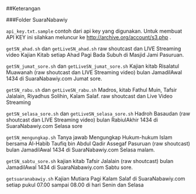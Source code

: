 
##Keterangan

###Folder SuaraNabawiy

`api_key.txt.sample`
contoh dari api key yang digunakan. Untuk membuat API KEY ini silahkan meluncur ke http://archive.org/account/s3.php .

`getSN_ahad.sh` dan `getLiveSN_ahad.sh`
raw shoutcast dan LIVE Streaming video Kajian Kitab setiap Ahad Pagi Bada Subuh di Masjid Jami Pasuruan.


`getSN_jumat_sore.sh` dan `getLiveSN_jumat_sore.sh`
Kajian kitab Risalatul Muawanah (raw shoutcast dan LIVE Streaming video) bulan JamadilAwal 1434 di SuaraNabawiy.com Jumat sore.


`getSN_rabu.sh` dan `getLiveSN_rabu.sh`
Madros, kitab Fathul Muin, Tafsir Jalalain, Riyadhus Solihin, Kalam Salaf. raw shoutcast dan Live Video Streaming


`getSN_selasa_sore.sh` dan `getLiveSN_selasa_sore.sh`
Hadroh Basaudan (raw shoutcast dan LIVE Streaming video) bulan RabiulAkhir 1434 di SuaraNabawiy.com Selasa sore


`getSN_mengungkap.sh`
Tanya jawab Mengungkap Hukum-hukum Islam bersama Al-Habib Taufiq bin Abdul Qadir Assegaf Pasuruan (raw shoutcast) bulan JamadilAwal 1434 di SuaraNabawiy.com Selasa malam.


`getSN_sabtu_sore.sh`
kajian kitab Tafsir Jalalain (raw shoutcast) bulan JamadilAwal 1434 di SuaraNabawiy.com Sabtu sore.


`getsuaranabawiy.sh`
Kajian Mutiara Pagi Kalam Salaf di SuaraNabawiy.com setiap pukul 07.00 sampai 08.00 di hari Senin dan Selasa


